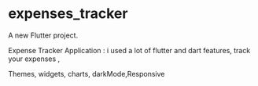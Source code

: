 # expenses_tracker

A new Flutter project.

Expense Tracker Application :
i used a lot of flutter and dart features,
track your expenses ,

Themes, widgets, charts, darkMode,Responsive

